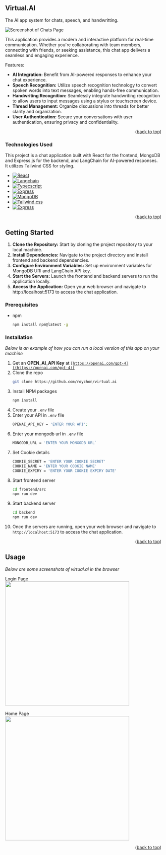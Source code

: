 <!-- ABOUT THE PROJECT -->
## Virtual.AI
The AI app system for chats, speech, and handwritting.

![Screenshot of Chats Page](https://github.com/roychon/virtual.ai/blob/main/frontend/src/public/sample_chat.png)

This application provides a modern and interactive platform for real-time communication. Whether you're collaborating with team members, connecting with friends, or seeking assistance, this chat app delivers a seamless and engaging experience.

Features:
* **AI Integration:** Benefit from AI-powered responses to enhance your chat experience.
* **Speech Recognition:** Utilize speech recognition technology to convert spoken words into text messages, enabling hands-free communication.
* **Handwriting Recognition:** Seamlessly integrate handwriting recognition to allow users to input messages using a stylus or touchscreen device.
* **Thread Management:** Organize discussions into threads for better clarity and organization.
* **User Authentication:** Secure your conversations with user authentication, ensuring privacy and confidentiality.

<p align="right">(<a href="#readme-top">back to top</a>)</p>



### Technologies Used

This project is a chat application built with React for the frontend, MongoDB and Express.js for the backend, and LangChain for AI-powered responses. It utilizes Tailwind CSS for styling.

* [![React][React.js]][React-url]
* [![Langchain][Langchain.com]][Langchain-url]
* [![Typecscript][Typescript.com]][Typescript-url]
* [![Express][Express.js]][Express-url]
* [![MongoDB][MongoDB.com]][MongoDB-url]
* [![Tailwind.css][Tailwind.com]][Tailwind-url]
* [![Express][Express.js]][Express-url]

<p align="right">(<a href="#readme-top">back to top</a>)</p>



<!-- GETTING STARTED -->
## Getting Started

1. **Clone the Repository:** Start by cloning the project repository to your local machine.
2. **Install Dependencies:** Navigate to the project directory and install frontend and backend dependencies.
3. **Configure Environment Variables:** Set up environment variables for MongoDB URI and LangChain API key.
4. **Start the Servers:** Launch the frontend and backend servers to run the application locally.
5. **Access the Application:** Open your web browser and navigate to http://localhost:5173 to access the chat application.

### Prerequisites

* npm
  ```sh
  npm install npm@latest -g
  ```

### Installation

_Below is an example of how you can run a local version of this app on your machine_

1. Get an **OPEN_AI_API Key** at <code>[https://openai.com/gpt-4]((https://openai.com/gpt-4))</code>
2. Clone the repo
   ```sh
   git clone https://github.com/roychon/virtual.ai
   ```
3. Install NPM packages
   ```sh
   npm install
   ```
4. Create your <code>.env</code> file
5. Enter your API in `.env` file
   ```sh
   OPENAI_API_KEY = 'ENTER YOUR API';
   ```
6. Enter your mongodb url in `.env` file
   ```sh
   MONGODB_URL = 'ENTER YOUR MONGODB URL`
   ```
7. Set Cookie details
   ```sh
   COOKIE_SECRET = 'ENTER YOUR COOKIE SECRET'
   COOKIE_NAME = 'ENTER YOUR COOKIE NAME'
   COOKIE_EXPIRY = 'ENTER YOUR COOKIE EXPIRY DATE'
   ```
8. Start frontend server
   ```sh
   cd frontend/src
   npm run dev
   ```
9. Start backend server
    ```sh
    cd backend
    npm run dev
    ```
10. Once the servers are running, open your web browser and navigate to <code>http://localhost:5173</code> to access the chat application.
    
<p align="right">(<a href="#readme-top">back to top</a>)</p>



<!-- USAGE EXAMPLES -->
## Usage

_Below are some screenshots of virtual.ai in the browser_
<div>
  Login Page<br>
  <img src="https://github.com/roychon/virtual.ai/blob/main/frontend/src/public/sample_login_page.png" width="400">
</div>
<br>

<div>
  Home Page<br>
  <img src="https://github.com/roychon/virtual.ai/blob/main/frontend/src/public/sample_home_page.png" width="400">
</div>

<p align="right">(<a href="#readme-top">back to top</a>)</p>



<!-- MARKDOWN LINKS & IMAGES -->
<!-- https://www.markdownguide.org/basic-syntax/#reference-style-links -->
[contributors-shield]: https://img.shields.io/github/contributors/othneildrew/Best-README-Template.svg?style=for-the-badge
[contributors-url]: https://github.com/othneildrew/Best-README-Template/graphs/contributors
[forks-shield]: https://img.shields.io/github/forks/othneildrew/Best-README-Template.svg?style=for-the-badge
[forks-url]: https://github.com/othneildrew/Best-README-Template/network/members
[stars-shield]: https://img.shields.io/github/stars/othneildrew/Best-README-Template.svg?style=for-the-badge
[stars-url]: https://github.com/othneildrew/Best-README-Template/stargazers
[issues-shield]: https://img.shields.io/github/issues/othneildrew/Best-README-Template.svg?style=for-the-badge
[issues-url]: https://github.com/othneildrew/Best-README-Template/issues
[license-shield]: https://img.shields.io/github/license/othneildrew/Best-README-Template.svg?style=for-the-badge
[license-url]: https://github.com/othneildrew/Best-README-Template/blob/master/LICENSE.txt
[linkedin-shield]: https://img.shields.io/badge/-LinkedIn-black.svg?style=for-the-badge&logo=linkedin&colorB=555
[linkedin-url]: https://linkedin.com/in/othneildrew
[product-screenshot]: images/screenshot.png
[React.js]: https://img.shields.io/badge/React-20232A?style=for-the-badge&logo=react&logoColor=61DAFB
[React-url]: https://reactjs.org/
[Typescript.com]: https://shields.io/badge/TypeScript-3178C6?logo=TypeScript&logoColor=FFF&
[Typescript-url]: https://www.typescriptlang.org/
[Express.js]: https://img.shields.io/badge/Express.js-404D59?style=for-the-badge
[Express-url]: https://expressjs.com/
[MongoDB.com]: 	https://img.shields.io/badge/MongoDB-4EA94B?style=for-the-badge&logo=mongodb&logoColor=white
[MongoDB-url]: https://www.mongodb.com/
[Tailwind.com]: https://img.shields.io/badge/Tailwind_CSS-38B2AC?style=for-the-badge&logo=tailwind-css&logoColor=white
[Tailwind-url]: https://tailwindcss.com/
[Langchain.com]: https://img.shields.io/badge/LangChain-4F0599?style=for-the-badge&logo=langchain
[Langchain-url]: https://www.langchain.com/


